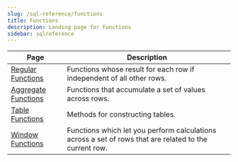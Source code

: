 ```yaml
---
slug: /sql-reference/functions
title: Functions
description: Landing page for Functions
sidebar: sqlreference
---
```


| Page                                                                | Description                                                                                            |
|---------------------------------------------------------------------|--------------------------------------------------------------------------------------------------------|
| [Regular Functions](/docs/en/sql-reference/functions/overview)      | Functions whose result for each row if independent of all other rows.                                  |
| [Aggregate Functions](/docs/en/sql-reference/aggregate-functions)   | Functions that  accumulate a set of values across rows.                                                |
| [Table Functions](/docs/en/sql-reference/aggregate-functions)       | Methods for constructing tables.                                                                       |
| [Window Functions](/docs/en/sql-reference/window-functions)         | Functions which let you perform calculations across a set of rows that are related to the current row. |
